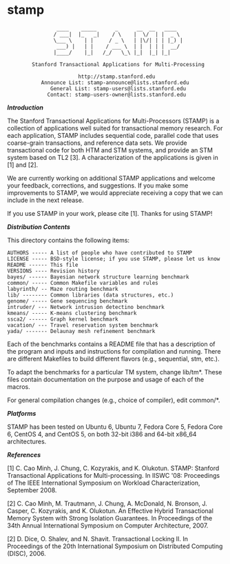 stamp
=====

                    ____    _____      _      __  __   ____
                   / ___|  |_   _|    / \    |  \/  | |  _ \
                   \___ \    | |     / _ \   | |\/| | | |_) |
                    ___) |   | |    / ___ \  | |  | | |  __/
                   |____/    |_|   /_/   \_\ |_|  |_| |_|

            Stanford Transactional Applications for Multi-Processing

                           http://stamp.stanford.edu
               Announce List: stamp-announce@lists.stanford.edu
                  General List: stamp-users@lists.stanford.edu
                 Contact: stamp-users-owner@lists.stanford.edu


___Introduction___

The Stanford Transactional Applications for Multi-Processors (STAMP) is a
collection of applications well suited for transactional memory research. For
each application, STAMP includes sequential code, parallel code that uses
coarse-grain transactions, and reference data sets. We provide transactional
code for both HTM and STM systems, and provide an STM system based on TL2 [3]. A
characterization of the applications is given in [1] and [2].

We are currently working on additional STAMP applications and welcome your
feedback, corrections, and suggestions. If you make some improvements to STAMP,
we would appreciate receiving a copy that we can include in the next release.

If you use STAMP in your work, please cite [1]. Thanks for using STAMP!


___Distribution Contents___

This directory contains the following items:

    AUTHORS ----- A list of people who have contributed to STAMP
    LICENSE ----- BSD-style license; if you use STAMP, please let us know
    README ------ This file
    VERSIONS ---- Revision history
    bayes/ ------ Bayesian network structure learning benchmark  
    common/ ----- Common Makefile variables and rules
    labyrinth/ -- Maze routing benchmark
    lib/ -------- Common libraries (data structures, etc.)
    genome/ ----- Gene sequencing benchmark
    intruder/ --- Network intrusion detectino benchmark
    kmeans/ ----- K-means clustering benchmark
    ssca2/ ------ Graph kernel benchmark
    vacation/ --- Travel reservation system benchmark
    yada/ ------- Delaunay mesh refinement benchmark

Each of the benchmarks contains a README file that has a description of the
program and inputs and instructions for compilation and running. There are
different Makefiles to build different flavors (e.g., sequential, stm, etc.).

To adapt the benchmarks for a particular TM system, change lib/tm*. These files
contain documentation on the purpose and usage of each of the macros.

For general compilation changes (e.g., choice of compiler), edit common/*.


___Platforms___

STAMP has been tested on Ubuntu 6, Ubuntu 7, Fedora Core 5, Fedora Core 6,
CentOS 4, and CentOS 5, on both 32-bit i386 and 64-bit x86_64 architectures.


___References___

[1] C. Cao Minh, J. Chung, C. Kozyrakis, and K. Olukotun. STAMP: Stanford 
    Transactional Applications for Multi-processing. In IISWC '08: Proceedings
    of The IEEE International Symposium on Workload Characterization,
    September 2008. 

[2] C. Cao Minh, M. Trautmann, J. Chung, A. McDonald, N. Bronson, J. Casper,
    C. Kozyrakis, and K. Olukotun. An Effective Hybrid Transactional Memory
    System with Strong Isolation Guarantees. In Proceedings of the 34th Annual
    International Symposium on Computer Architecture, 2007.

[2] D. Dice, O. Shalev, and N. Shavit. Transactional Locking II. In
    Proceedings of the 20th International Symposium on Distributed Computing
    (DISC), 2006.
